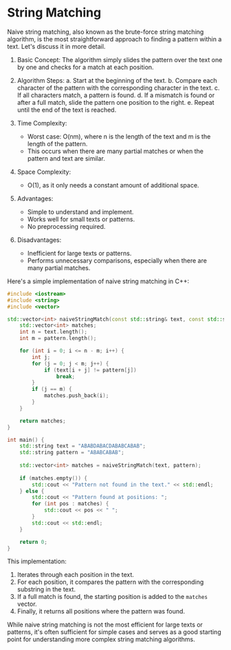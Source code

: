 # String Matching

Naive string matching, also known as the brute-force string matching algorithm, is the most straightforward approach to finding a pattern within a text. Let's discuss it in more detail.


1. Basic Concept:
   The algorithm simply slides the pattern over the text one by one and checks for a match at each position.

2. Algorithm Steps:
   a. Start at the beginning of the text.
   b. Compare each character of the pattern with the corresponding character in the text.
   c. If all characters match, a pattern is found.
   d. If a mismatch is found or after a full match, slide the pattern one position to the right.
   e. Repeat until the end of the text is reached.

3. Time Complexity:
   - Worst case: O(nm), where n is the length of the text and m is the length of the pattern.
   - This occurs when there are many partial matches or when the pattern and text are similar.

4. Space Complexity:
   - O(1), as it only needs a constant amount of additional space.

5. Advantages:
   - Simple to understand and implement.
   - Works well for small texts or patterns.
   - No preprocessing required.

6. Disadvantages:
   - Inefficient for large texts or patterns.
   - Performs unnecessary comparisons, especially when there are many partial matches.

Here's a simple implementation of naive string matching in C++:

```cpp
#include <iostream>
#include <string>
#include <vector>

std::vector<int> naiveStringMatch(const std::string& text, const std::string& pattern) {
    std::vector<int> matches;
    int n = text.length();
    int m = pattern.length();

    for (int i = 0; i <= n - m; i++) {
        int j;
        for (j = 0; j < m; j++) {
            if (text[i + j] != pattern[j])
                break;
        }
        if (j == m) {
            matches.push_back(i);
        }
    }

    return matches;
}

int main() {
    std::string text = "ABABDABACDABABCABAB";
    std::string pattern = "ABABCABAB";
    
    std::vector<int> matches = naiveStringMatch(text, pattern);
    
    if (matches.empty()) {
        std::cout << "Pattern not found in the text." << std::endl;
    } else {
        std::cout << "Pattern found at positions: ";
        for (int pos : matches) {
            std::cout << pos << " ";
        }
        std::cout << std::endl;
    }

    return 0;
}
```

This implementation:
1. Iterates through each position in the text.
2. For each position, it compares the pattern with the corresponding substring in the text.
3. If a full match is found, the starting position is added to the `matches` vector.
4. Finally, it returns all positions where the pattern was found.

While naive string matching is not the most efficient for large texts or patterns, it's often sufficient for simple cases and serves as a good starting point for understanding more complex string matching algorithms.
